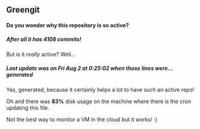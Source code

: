 ## Greengit

#### Do you wonder why this repository is so active?

##### After all it has 4108 commits!

But is it *really* active? Well...

##### Last update was on Fri Aug 2 at 0:25:02 when those lines were... generated

Yes, generated, because it certainly helps a lot to have such an active repo!

Oh and there was **83%** disk usage on the machine
where there is the cron updating this file.

Not the best way to monitor a VM in the cloud but it works! :)
